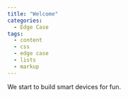 ```yaml
---
title: "Welcome"
categories:
  - Edge Case
tags:
  - content
  - css
  - edge case
  - lists
  - markup
---
```


We start to build smart devices for fun.
